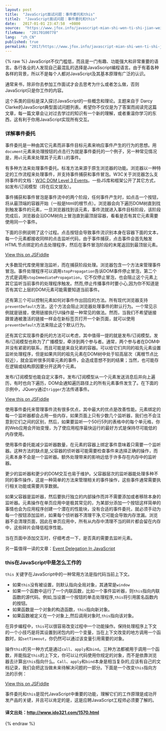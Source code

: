 ```yaml
---
layout: post
title:  "JavaScript面试问题：事件委托和this"
title2:  "JavaScript面试问题：事件委托和this"
date:   2017-01-01 23:47:58  +0800
source:  "https://www.jfox.info/javascript-mian-shi-wen-ti-shi-jian-wei-tuo-he-this.html"
fileName:  "20170100778"
lang:  "zh_CN"
published: true
permalink: "2017/https://www.jfox.info/javascript-mian-shi-wen-ti-shi-jian-wei-tuo-he-this.html"
---
```

{% raw %}
JavaScript不仅门槛低，而且是一门有趣、功能强大和非常重要的语言。各行各业的人发现自己最混乱的选择是JavaSscript编程语言。由于有着各种各样的背景，所以不是每个人都对JavaScript及其基本原理有广泛的认识。

通常来书，除非你去参加工作面试才会去思考为什么或者怎么做，否则JavaScript只是你工作的内容。

这个系类的目标是深入探讨JavaScript的一些概念和理论。主题来自于 Darcy Clarke的JavaScript典型面试问题列表。希望你不仅仅是为了答案而阅读完这篇文章，每一篇文章会让对过去学过的知识有一个新的理解，或者重温你学习的东西，这有利于你用JavaScript实现所有交互。

### 详解事件委托

事件委托是一种由其它元素而非事件目标元素来响应事件产生的行为的思想。用`document`元素来处理按钮的点击行为就是事件委托的一个例子，另一种常见情况是，用`ul`元素来处理其子元素`li`的事件。

有多种方法来处理事件委托。标准方法来源于原生浏览器的功能。浏览器以一种特定的工作流程来处理事件，并支持事件捕获和事件冒泡。W3C关于浏览器怎么支持事件的文档：[W3C DOM Level 3 Events](/url.php?_src=&amp;isencode=1&amp;content=dGltZT0xNDM1NTY4NjYzNTI5JnVybD1odHRwJTNBJTJGJTJGd3d3LnczLm9yZyUyRlRSJTJGRE9NLUxldmVsLTMtRXZlbnRzJTJGJTIzZG9tLWV2ZW50LWFyY2hpdGVjdHVyZQ==)。一些JS库和框架公开了其它方式，如发布/订阅模型（将在后文提及）。

事件捕获和事件冒泡是事件流中的两个阶段，任何事件产生时，如点击一个按钮，将从最顶端的容器开始（一般是html的根节点）。浏览器会向下遍历DOM树直到找到触发事件的元素，一旦浏览器找到该元素，事件流就进入事件目标阶段，该阶段完成后，浏览器会沿DOM树向上冒泡直到最顶层容器，看看是否有其它元素需要使用同一个事件。

下面的示例说明了这个过程。点击按钮会导致事件流识别本身在容器下面的文本，每一个元素都接收同样的点击监听代码，由于事件捕获，点击事件会首先触发HTML节点绑定的点击处理程序，然后在事件冒泡阶段的末尾返回到最顶层元素。

[View this on JSFiddle](/url.php?_src=&amp;isencode=1&amp;content=dGltZT0xNDM1NTY4NjYzNTMwJnVybD1odHRwJTNBJTJGJTJGanNmaWRkbGUubmV0JTJGZHBvc2luJTJGZXh1dWZnN2ElMkY=)

大多数现代库使用冒泡监听，而在捕获阶段处理。浏览器包含一个方法来管理事件冒泡。事件处理程序可以调用`stopPropagation`告诉DOM事件停止冒泡，第二个方式是调用`stopImmediatePropagation`，它不仅停止冒泡，也会阻止这个元素上其它监听当前事件的处理程序触发。然而,停止传播事件时要小心,因为你不知道是否有其它上层的DOM元素可能需要知道当前事件。

还有第三个可以控制元素如何对事件作出回应的方法。所有现代浏览器支持`preventDefault`方法，这个方法会阻止浏览器处理事件的默认行为。一个常见示例就是链接，使用链接执行UI操作是一种常见的做法。然而，当我们不希望链接跟普通被激活的链接一样会在新标签页打开一个新页面，就可以使用`preventDefault`方法来阻止这个默认行为。

还有其它实现事件委托的方法可以考虑，其中值得一提的就是发布/订阅模型。发布/订阅模型也称为了广播模型，牵涉到两个参与者。通常，两个参与者在DOM中并没有紧密的联系，而且可能是来自兄弟的容器。可以给它们共同的祖先元素设置监听处理程序，但是如果共同的祖先元素在DOM树中处于较高层次（离根节点比较近），就会监听很多同辈元素的事件，会造成意想不到的结果；当然，也可能存在逻辑或结构原因要分开这两个元素。

发布/订阅模型也能自定义事件。发布/订阅模型从一个元素发送消息后并向上遍历，有时也向下遍历，DOM会通知遍历路径上的所有元素事件发生了。在下面的示例中，JQuery通过`trigger`方法传递事件。

[View this on JSFiddle](/url.php?_src=&amp;isencode=1&amp;content=dGltZT0xNDM1NTY4NjYzNTMwJnVybD1odHRwJTNBJTJGJTJGanNmaWRkbGUubmV0JTJGZHBvc2luJTJGNzk4M3Nqazc=)

使用事件委托来管理事件流有很多优点，其中最大的优点是改善性能。元素绑定的每一个监听器都会占用一些内存，如果页面上只有少数几个监听器，我们也不会注意到它们之间的区别，然后，如果要监听一个50行5列的表格中的每个单元格，你的Web应用会开始变慢，为了使应用程序最快运行的最好方式是保持尽可能低的内存使用。

使用事件委托能减少监听器数量，在元素的容器上绑定事件意味着只需要一个监听器。这种方法的缺点是,父容器的侦听器可能需要检查事件来选择正确的操作，而元素本身不会是一个监听器。额外处理带来的影响远低于许多存在内存中的监听器。

更少的监听器和更少的DOM交互也易于维护。父容器层次的监听器能处理多种不同的事件操作，这是一种简单的方法来管理相关的事件操作，这些事件通常需要执行相关功能或需要共享数据。

如果父容器是监听器，然后要执行独立的内部操作而并不需要添加或者移除本身的监听器。元素操作在单页应用中是极其常见的，为某部分添加一个按钮这样简单的事情也会为应用程序创建一个潜在的性能块，没有合适的事件委托，就必须手动为每一个按钮添加监听，如果每个侦听器不清理干净,它可能会导致内存泄漏。浏览器不会清理页面，因此在单页应用中，所有从内存中清理不当的碎片都会留在内存中，这些碎片会降低程序性能。

当在页面中添加交互时，仔细考虑一下，是否真的需要去监听元素。

另一篇值得一读的文章：[Event Delegation In JavaScript](/url.php?_src=&amp;isencode=1&amp;content=dGltZT0xNDM1NTY4NjYzNTMwJnVybD1odHRwJTNBJTJGJTJGd3d3Lm5jem9ubGluZS5uZXQlMkZibG9nJTJGMjAwOSUyRjA2JTJGMzAlMkZldmVudC1kZWxlZ2F0aW9uLWluLWphdmFzY3JpcHQlMkY=)

### this在JavaScript中是怎么工作的

`this` 关键字在JavaScript中的一种常用方法是指代码当前上下文。

- 如果`this`没有被设置，则默认指向全局对象，其通常是`window`
- 如果一个函数中运行了一个内联函数，比如一个事件监听器，则`this`指向内联函数的源代码。例如,当设置一个按钮的单击处理程序,`this`将引用匿名函数内的按钮。
- 如果函数是一个对象的构造函数，`this`指向新对象。
- 如果函数被定义在一个对象上,然后调用对象时,`this`指向该对象。

在异步编程中，`this`可以很容易改变过程中一个功能操作。保持处理程序上下文的一个小技巧是将其设置到闭包内的一个变量，当在上下文改变的地方调用一个函数时，如`setTimeout`，你仍然可以通过该变量引用需要的对象。

操作`this`的另一种方式是通过`call`、`apply`和`bind`。三种方法都被用于调用一个函数，并能指定`this`的上下文，你可以让代码使用你规定的对象，而不是依靠浏览器去计算出`this`指向什么。`Call`、`apply`和`bind`本身是相当复杂的,应该有自己的文档记录，我们会把这当做未来待解决问题的一部分。下面是一个改变`this`指向方法的示例：

[View this on JSFiddle](/url.php?_src=&amp;isencode=1&amp;content=dGltZT0xNDM1NTY4NjYzNTMwJnVybD1odHRwJTNBJTJGJTJGanNmaWRkbGUubmV0JTJGZHBvc2luJTJGb2tqcjgxZXY=)

事件委托和`this`是现代JavaScript中重要的功能，理解它们的工作原理是成功开发产品的关键，并且可以肯定的是，这是应聘JavaScript工程师必须要了解的。

#### 译文出处：http://www.ido321.com/1570.html
{% endraw %}